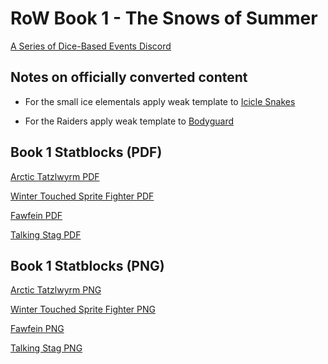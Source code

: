 # RoW Book 1 - The Snows of Summer

[A Series of Dice-Based Events Discord](https://discord.gg/UQ8UD3H)

## Notes on officially converted content

- For the small ice elementals apply weak template to [Icicle Snakes](http://2e.aonprd.com/Monsters.aspx?ID=663)

- For the Raiders apply weak template to [Bodyguard](http://2e.aonprd.com/NPCs.aspx?ID=921)

## Book 1 Statblocks (PDF)
[Arctic Tatzlwyrm PDF](./Statblocks/arctic_tatzlewyrm.pdf)

[Winter Touched Sprite Fighter PDF](./Statblocks/winter_touched_sprite_fighter.pdf)

[Fawfein PDF](./Statblocks/Fawfein.pdf)

[Talking Stag PDF](./Statblocks/talking_stag.pdf)


## Book 1 Statblocks (PNG)
[Arctic Tatzlwyrm PNG](./Statblocks/arctic_tatzlewyrm.png)

[Winter Touched Sprite Fighter PNG](./Statblocks/winter_touched_sprite_fighter.png)

[Fawfein PNG](./Statblocks/Fawfein.png)

[Talking Stag PNG](./Statblocks/talking_stag.png)
